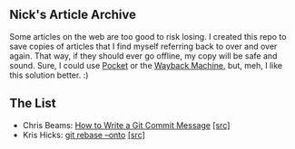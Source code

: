 ## Nick's Article Archive

Some articles on the web are too good to risk losing. I created this repo to save copies of articles that I find myself referring back to over and over again. That way, if they should ever go offline, my copy will be safe and sound. Sure, I could use [Pocket](https://getpocket.com) or the [Wayback Machine](https://archive.org/web/), but, meh, I like this solution better. :)

## The List

- Chris Beams: [How to Write a Git Commit Message](https://refactorsaurusrex.github.io/article-archive/How%20to%20Write%20a%20Git%20Commit%20Message) [[src]](https://chris.beams.io/posts/git-commit/)
- Kris Hicks: [git rebase –onto](https://refactorsaurusrex.github.io/article-archive/git_rebase_onto.html) [[src]](https://content.pivotal.io/blog/git-rebase-onto)